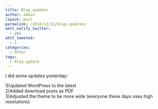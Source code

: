 ```yaml
---
title: Blog updates
author: admin
layout: post
permalink: /2010/12/15/blog-updates/
aktt_notify_twitter:
  - yes
aktt_tweeted:
  - 1
categories:
  - Other
tags:
  - blog update
---
```

I did some updates yesterday:

1)Updated WordPress to the latest  
2)Added download posts as PDF  
3)Adjusted the theme to be more wide (everyone these days uses high resolutions)